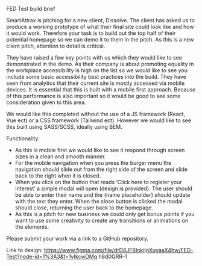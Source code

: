 FED Test build brief

SmartAttrax is pitching for a new client, Dissolve. The client has asked us to produce a working prototype of what their final site could look like and how it would work. Therefore your task is to build out the top half of their potential homepage so we can demo it to them in the pitch. As this is a new client pitch, attention to detail is critical.

They have raised a few key points with us which they would like to see demonstrated in the demo. As their company is about promoting equality in the workplace accessibility is high on the list so we would like to see you include some basic accessibility best practices into the build. They have seen from analytics that their current site is mostly accessed via mobile devices. It is essential that this is built with a mobile first approach. Because of this performance is also important so it would be good to see some consideration given to this area.

We would like this completed without the use of a JS framework (React, Vue ect) or a CSS framework (Tailwind ect). However we would like to see this built using SASS/SCSS, ideally using BEM.

Functionality:

- As this is mobile first we would like to see it respond through screen sizes in a clean and smooth manner.
- For the mobile navigation when you press the burger menu the navigation should slide out from the right side of the screen and slide back to the right when it is closed.
- When you click on the button that reads ‘Click here to register your interest’ a simple modal will open (design is provided). The user should be able to enter their name and the {name placeholder} should update with the text they enter. When the close button is clicked the modal should close, returning the user back to the homepage.
- As this is a pitch for new business we could only get bonus points if you want to use some creativity to create any transitions or animations on the elements.

Please submit your work via a link to a GitHub repository.

Link to design:
https://www.figma.com/file/drD8JF6InkjlgXuyaaX4hw/FED-Test?node-id=1%3A3&t=1yIkcwDMq
h8d0QRR-1
